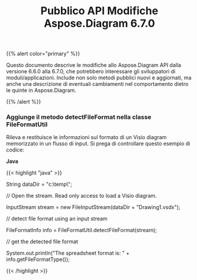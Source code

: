 ﻿---
title: Pubblico API Modifiche Aspose.Diagram 6.7.0
type: docs
weight: 20
url: /it/java/public-api-changes-in-aspose-diagram-6-7-0/
---
{{% alert color="primary" %}} 

Questo documento descrive le modifiche allo Aspose.Diagram API dalla versione 6.6.0 alla 6.7.0, che potrebbero interessare gli sviluppatori di moduli/applicazioni. Include non solo metodi pubblici nuovi e aggiornati, ma anche una descrizione di eventuali cambiamenti nel comportamento dietro le quinte in Aspose.Diagram.

{{% /alert %}} 
### **Aggiunge il metodo detectFileFormat nella classe FileFormatUtil**
Rileva e restituisce le informazioni sul formato di un Visio diagram memorizzato in un flusso di input. Si prega di controllare questo esempio di codice:

**Java**

{{< highlight "java" >}}

 String dataDir = "c:\\temp\\";

// Open the stream. Read only access to load a Visio diagram.

InputStream stream = new FileInputStream(dataDir + "Drawing1.vsdx");

// detect file format using an input stream

FileFormatInfo info = FileFormatUtil.detectFileFormat(stream);

// get the detected file format

System.out.println("The spreadsheet format is: " + info.getFileFormatType());

{{< /highlight >}}
